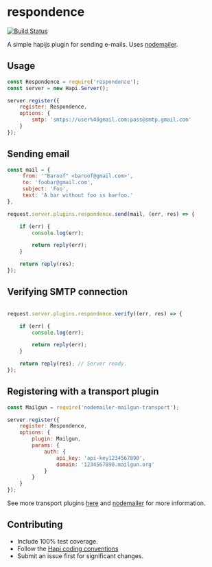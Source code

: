 # respondence
[![Build Status](https://travis-ci.org/Phenelo/respondence.svg?branch=master)](https://travis-ci.org/Phenelo/respondence)

A simple hapijs plugin for sending e-mails. Uses [nodemailer](https://github.com/nodemailer/nodemailer).

## Usage
```js
const Respondence = require('respondence');
const server = new Hapi.Server();

server.register({
    register: Respondence,
    options: {
        smtp: 'smtps://user%40gmail.com:pass@smtp.gmail.com'
    }
});
```

## Sending email
```js
const mail = {
     from: '"Baroof" <baroof@gmail.com>',
     to: 'foobar@gmail.com',
     subject: 'Foo',
     text: 'A bar without foo is barfoo.'
},

request.server.plugins.respondence.send(mail, (err, res) => {

    if (err) {
        console.log(err);

        return reply(err);
    }

    return reply(res);
});
```

## Verifying SMTP connection
```js

request.server.plugins.respondence.verify((err, res) => {

    if (err) {
        console.log(err);

        return reply(err);
    }

    return reply(res); // Server ready.
});
```

## Registering with a transport plugin
```js
const Mailgun = require('nodemailer-mailgun-transport');

server.register({
    register: Respondence,
    options: {
        plugin: Mailgun,
        params: {
            auth: {
                api_key: 'api-key1234567890',
                domain: '1234567890.mailgun.org'
            }
        }
    }
});
```
See more transport plugins [here](https://github.com/nodemailer/nodemailer#send-using-a-transport-plugin) and
[nodemailer](https://github.com/nodemailer/nodemailer) for more information.

## Contributing
* Include 100% test coverage.
* Follow the [Hapi coding conventions](http://hapijs.com/styleguide)
* Submit an issue first for significant changes.


